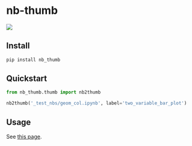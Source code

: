 # nb-thumb

<!-- WARNING: THIS FILE WAS AUTOGENERATED! DO NOT EDIT! -->

<div>

[![](https://github.com/fastai/nb-thumb/actions/workflows/test.yaml/badge.svg)](https://github.com/fastai/nb-thumb/actions/workflows/test.yaml)

</div>

## Install

``` sh
pip install nb_thumb
```

## Quickstart

``` python
from nb_thumb.thumb import nb2thumb
```

``` python
nb2thumb('_test_nbs/geom_col.ipynb', label='two_variable_bar_plot')
```

## Usage

See [this page](./00_thumb.ipynb).
